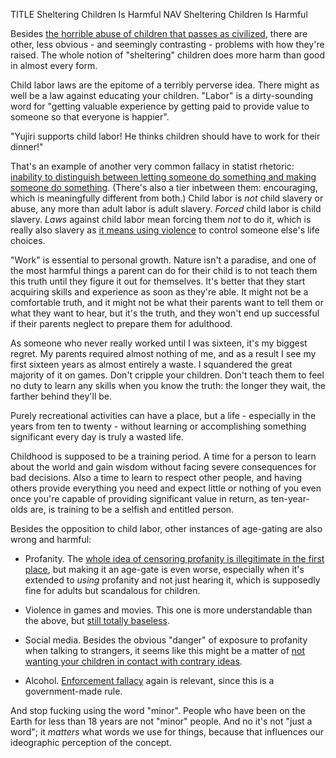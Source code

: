 TITLE Sheltering Children Is Harmful
NAV Sheltering Children Is Harmful

Besides [the horrible abuse of children that passes as civilized](children), there are other, less obvious - and seemingly contrasting - problems with how they're raised. The whole notion of "sheltering" children does more harm than good in almost every form.

Child labor laws are the epitome of a terribly perverse idea. There might as well be a law against educating your children. "Labor" is a dirty-sounding word for "getting valuable experience by getting paid to provide value to someone so that everyone is happier".

"Yujiri supports child labor! He thinks children should have to work for their dinner!"

That's an example of another very common fallacy in statist rhetoric: [inability to distinguish between letting someone do something and making someone do something](consent). (There's also a tier inbetween them: encouraging, which is meaningfully different from both.) Child labor is *not* child slavery or abuse, any more than adult labor is adult slavery. *Forced* child labor is child slavery. *Laws* against child labor mean forcing them *not* to do it, which is really also slavery as [it means using violence](enforcement) to control someone else's life choices.

"Work" is essential to personal growth. Nature isn't a paradise, and one of the most harmful things a parent can do for their child is to not teach them this truth until they figure it out for themselves. It's better that they start acquiring skills and experience as soon as they're able. It might not be a comfortable truth, and it might not be what their parents want to tell them or what they want to hear, but it's the truth, and they won't end up successful if their parents neglect to prepare them for adulthood.

As someone who never really worked until I was sixteen, it's my biggest regret. My parents required almost nothing of me, and as a result I see my first sixteen years as almost entirely a waste. I squandered the great majority of it on games. Don't cripple your children. Don't teach them to feel no duty to learn any skills when you know the truth: the longer they wait, the farther behind they'll be.

Purely recreational activities can have a place, but a life - especially in the years from ten to twenty - without learning or accomplishing something significant every day is truly a wasted life.

Childhood is supposed to be a training period. A time for a person to learn about the world and gain wisdom without facing severe consequences for bad decisions. Also a time to learn to respect other people, and having others provide everything you need and expect little or nothing of you even once you're capable of providing significant value in return, as ten-year-olds are, is training to be a selfish and entitled person.

Besides the opposition to child labor, other instances of age-gating are also wrong and harmful:

* Profanity. The [whole idea of censoring profanity is illegitimate in the first place](swearing), but making it an age-gate is even worse, especially when it's extended to *using* profanity and not just hearing it, which is supposedly fine for adults but scandalous for children.

* Violence in games and movies. This one is more understandable than the above, but [still totally baseless](media_violence).

* Social media. Besides the obvious "danger" of exposure to profanity when talking to strangers, it seems like this might be a matter of [not wanting your children in contact with contrary ideas](taboo_of_vanity).

* Alcohol. [Enforcement fallacy](enforcement) again is relevant, since this is a government-made rule.

And stop fucking using the word "minor". People who have been on the Earth for less than 18 years are not "minor" people. And no it's not "just a word"; it *matters* what words we use for things, because that influences our ideographic perception of the concept.
